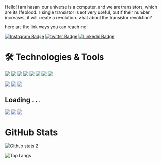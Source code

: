 Hello! i am hasan, our universe is a computer, and we are transistors, which are its lifeblood. a single transistor is not very useful, but if their number increases, it will create a revolution. what about the transistor revolution?

here are the link ways you can reach me:

[![Instagram Badge](https://img.shields.io/badge/-Instagram-C71585?style=flat-quare&labelColor=C13584&logo=instagram&logoColor=white&link=link)](https://www.instagram.com/hasan.biter_/)
[![twitter Badge](https://img.shields.io/badge/-twitter-0077B5?style=flat-quare&labelColor=0077B5&logo=twitter&logoColor=white&link=link)](https://www.twitter.com/hasan.biter_/)
[![Linkedin Badge](https://img.shields.io/badge/LinkedIn-0077B5?style=flat-quare&logo=linkedin&logoColor=white&link=link)](https://www.linkedin.com/in/hasanbiter/)



# 🛠️ Technologies & Tools

![](https://img.shields.io/badge/HTML5-E34F26?style=flat-quare&logo=html5&logoColor=white)
![](https://img.shields.io/badge/CSS3-1572B6?style=flat-quare&logo=css3&logoColor=white)
![](https://img.shields.io/badge/JavaScript-F7DF1E?style=flat-quare&logo=javascript&logoColor=black)
![](https://img.shields.io/badge/TypeScript-007ACC?style=flat-quare&logo=typescript&logoColor=white)
![](https://img.shields.io/badge/C%23-239120?style=flat-quare&logo=c-sharp&logoColor=white)
![](https://img.shields.io/badge/.NET-5C2D91?style=flat-quare&logo=.net&logoColor=white)
![](https://img.shields.io/badge/Angular-DD0031?style=flat-quare&logo=angular&logoColor=white)
![](https://img.shields.io/badge/Bootstrap-563D7C?style=flat-quare&logo=bootstrap&logoColor=white)
  
  
![](https://img.shields.io/badge/Node.js-43853D?style=flat-quare&logo=node.js&logoColor=white)
![](https://img.shields.io/badge/npm-CB3837?style=flat-quare&logo=npm&logoColor=white)
![](https://img.shields.io/badge/Microsoft_SQL_Server-CC2927?style=flat-quare&logo=microsoft-sql-server&logoColor=white)  

  
## Loading . . . 
![](https://img.shields.io/badge/Java-ED8B00?style=flat-quare&logo=java&logoColor=white)
![](https://img.shields.io/badge/Spring-6DB33F?style=flat-quare&logo=spring&logoColor=white)
![](https://img.shields.io/badge/React-20232A?style=flat-quare&logo=react&logoColor=61DAFB)


# GitHub Stats

![Github stats 2](https://github-readme-stats.vercel.app/api?username=Hasanbtr&show_icons=true&theme=dracula)


![Top Langs](https://github-readme-stats.vercel.app/api/top-langs/?username=Hasanbtr&layout=compact&theme=dracula)

